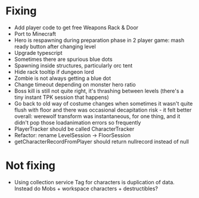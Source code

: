 # Fixing
* Add player code to get free Weapons Rack & Door
* Port to Minecraft
* Hero is respawning during preparation phase in 2 player game: mash ready button after changing level
* Upgrade typescript
* Sometimes there are spurious blue dots 
* Spawning inside structures, particularly orc tent
* Hide rack tooltip if dungeon lord
* Zombie is not always getting a blue dot
* Change timeout depending on monster hero ratio
* Boss kill is still not quite right, it's thrashing between levels (there's a tiny instant TPK session that happens)
* Go back to old way of costume changes when sometimes it wasn't quite flush with floor and there was occasional decapitation risk - it felt better overall: werewolf transform was instantaneous, for one thing, and it didn't pop those loadanimation errors so frequently
* PlayerTracker should be called CharacterTracker
* Refactor: rename LevelSession -> FloorSession
* getCharacterRecordFromPlayer should return nullrecord instead of null

# Not fixing
* Using collection service Tag for characters is duplication of data. Instead do Mobs + workspace characters + destructibles?
